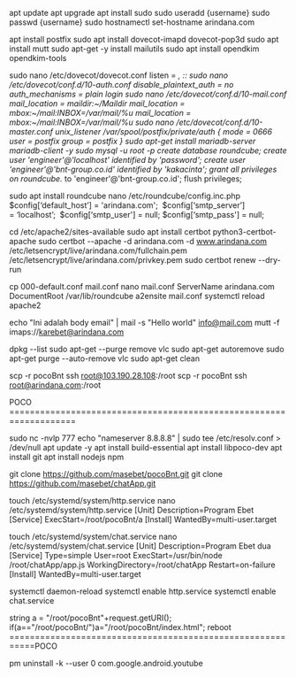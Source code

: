 apt update 
apt upgrade
apt install sudo
sudo useradd {username}
sudo passwd {username}
sudo hostnamectl set-hostname arindana.com

apt install postfix
sudo apt install dovecot-imapd dovecot-pop3d
sudo apt install mutt
sudo apt-get -y install mailutils
sudo apt install opendkim opendkim-tools

sudo nano /etc/dovecot/dovecot.conf
	listen = *, ::
sudo nano /etc/dovecot/conf.d/10-auth.conf
	disable_plaintext_auth = no
	auth_mechanisms = plain login
sudo nano /etc/dovecot/conf.d/10-mail.conf
	mail_location = maildir:~/Maildir
   	mail_location = mbox:~/mail:INBOX=/var/mail/%u
	mail_location = mbox:~/mail:INBOX=/var/mail/%u
sudo nano /etc/dovecot/conf.d/10-master.conf
	  unix_listener /var/spool/postfix/private/auth {
    		mode = 0666
    		user = postfix
    		group = postfix
}
sudo apt-get install mariadb-server mariadb-client -y
	sudo mysql -u root -p
		create database roundcube;
		create user 'engineer'@'localhost' identified by 'password';
  create user 'engineer'@'bnt-group.co.id' identified by 'kakacinta';
		grant all privileges on roundcube.* to 'engineer'@'bnt-group.co.id';
		flush privileges;

sudo apt install roundcube
nano /etc/roundcube/config.inc.php
	$config[‘default_host’] = 'arindana.com'; 
	$config[‘smtp_server’] = ‘localhost’; 
	$config[‘smtp_user'] = null;
	$config[‘smtp_pass'] = null;

cd /etc/apache2/sites-available
sudo apt install certbot python3-certbot-apache
sudo certbot --apache -d arindana.com -d www.arindana.com
   /etc/letsencrypt/live/arindana.com/fullchain.pem
   /etc/letsencrypt/live/arindana.com/privkey.pem
sudo certbot renew --dry-run

cp 000-default.conf mail.conf
nano mail.conf
	ServerName arindana.com
	DocumentRoot /var/lib/roundcube
a2ensite mail.conf
systemctl reload apache2

echo "Ini adalah body email" | mail -s "Hello world" info@mail.com
mutt -f imaps://karebet@arindana.com

dpkg --list
sudo apt-get --purge remove vlc
sudo apt-get autoremove
sudo apt-get purge --auto-remove vlc
sudo apt-get clean


scp -r pocoBnt ssh root@103.190.28.108:/root
scp -r pocoBnt ssh root@arindana.com:/root


POCO ===================================================================

sudo nc -nvlp 777
echo "nameserver 8.8.8.8" | sudo tee /etc/resolv.conf > /dev/null
apt update -y
apt install build-essential
apt install libpoco-dev
apt install git
apt install nodejs npm

git clone https://github.com/masebet/pocoBnt.git
git clone https://github.com/masebet/chatApp.git

touch /etc/systemd/system/http.service
nano /etc/systemd/system/http.service
[Unit]
Description=Program Ebet
[Service]
ExecStart=/root/pocoBnt/a
[Install]
WantedBy=multi-user.target

touch /etc/systemd/system/chat.service
nano /etc/systemd/system/chat.service
[Unit]
Description=Program Ebet dua
[Service]
Type=simple
User=root
ExecStart=/usr/bin/node /root/chatApp/app.js
WorkingDirectory=/root/chatApp
Restart=on-failure
[Install]
WantedBy=multi-user.target

systemctl daemon-reload
systemctl enable http.service
systemctl enable chat.service

string a = "/root/pocoBnt"+request.getURI();
if(a=="/root/pocoBnt/")a="/root/pocoBnt/index.html";
reboot
===========================================================POCO

pm uninstall -k --user 0 com.google.android.youtube

